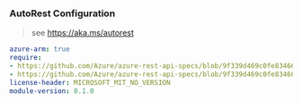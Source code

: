 ### AutoRest Configuration

> see https://aka.ms/autorest

``` yaml
azure-arm: true
require:
- https://github.com/Azure/azure-rest-api-specs/blob/9f339d469c0fe83466edfe295a7960c82ebecf4f/specification/graphservicesprod/resource-manager/readme.md
- https://github.com/Azure/azure-rest-api-specs/blob/9f339d469c0fe83466edfe295a7960c82ebecf4f/specification/graphservicesprod/resource-manager/readme.go.md
license-header: MICROSOFT_MIT_NO_VERSION
module-version: 0.1.0

```